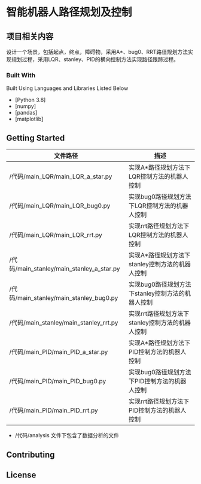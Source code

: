 # 智能机器人路径规划及控制

## 项目相关内容

设计一个场景，包括起点，终点，障碍物，采用A*、bug0、RRT路径规划方法实现规划过程，采用LQR、stanley、PID的横向控制方法实现路径跟踪过程。

### Built With

Built Using Languages and Libraries Listed Below 
* [Python 3.8]
* [numpy]
* [pandas]
* [matplotlib]

## Getting Started

| 文件路径                                      | 描述                                             |
|----------------------------------------------|--------------------------------------------------|
| /代码/main_LQR/main_LQR_a_star.py             | 实现A*路径规划方法下LQR控制方法的机器人控制       |
| /代码/main_LQR/main_LQR_bug0.py               | 实现bug0路径规划方法下LQR控制方法的机器人控制     |
| /代码/main_LQR/main_LQR_rrt.py                | 实现rrt路径规划方法下LQR控制方法的机器人控制      |
| /代码/main_stanley/main_stanley_a_star.py     | 实现A*路径规划方法下stanley控制方法的机器人控制   |
| /代码/main_stanley/main_stanley_bug0.py       | 实现bug0路径规划方法下stanley控制方法的机器人控制 |
| /代码/main_stanley/main_stanley_rrt.py        | 实现rrt路径规划方法下stanley控制方法的机器人控制  |
| /代码/main_PID/main_PID_a_star.py             | 实现A*路径规划方法下PID控制方法的机器人控制       |
| /代码/main_PID/main_PID_bug0.py               | 实现bug0路径规划方法下PID控制方法的机器人控制     |
| /代码/main_PID/main_PID_rrt.py                | 实现rrt路径规划方法下PID控制方法的机器人控制      |


* /代码/analysis 文件下包含了数据分析的文件



## Contributing


## License

